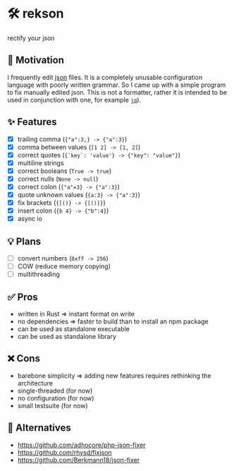 # 🛠️ rekson
rectify your json

## 🍎 Motivation
I frequently edit [json](https://json.org) files.
It is a completely unusable configuration language with poorly written grammar.
So I came up with a simple program to fix manually edited json.
This is not a formatter, rather it is intended to be used in conjunction with one, for example [`jq`](https://github.com/jqlang/jq)).

## ✨ Features
 - [x] trailing comma (`{"a":3,} -> {"a":3}`)
 - [x] comma between values (`[1 2] -> [1, 2]`)
 - [x] correct quotes (```{`key`: 'value'} -> {"key": "value"}```)
 - [x] multiline strings
 - [x] correct booleans (`True -> true`)
 - [x] correct nulls (`None -> null`)
 - [x] correct colon (`{"a"=3} -> {"a":3}`)
 - [x] quote unknown values (`{a:3} -> {"a":3}`)
 - [x] fix brackets (`{[()} -> {[()]}`)
 - [x] insert colon (`{b 4} -> {"b":4}`)
 - [x] async io

## 💡 Plans
 - [ ] convert numbers (`0xff -> 256`)
 - [ ] COW (reduce memory copying)
 - [ ] multithreading

## ✅ Pros
 - written in Rust => instant format on write
 - no dependencies => faster to build than to install an npm package
 - can be used as standalone executable
 - can be used as standalone library

## ❌ Cons
 - barebone simplicity => adding new features requires rethinking the architecture
 - single-threaded (for now)
 - no configuration (for now)
 - small testsuite (for now)

## 👀 Alternatives
  - https://github.com/adhocore/php-json-fixer
  - https://github.com/rhysd/fixjson
  - https://github.com/Berkmann18/json-fixer
